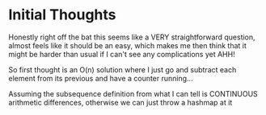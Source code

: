# Initial Thoughts

Honestly right off the bat this seems like a VERY straightforward question, almost feels like it should be an easy, which makes me then think that it might be harder than usual if I can't see any complications yet AHH!

So first thought is an O(n) solution where I just go and subtract each element from its previous and have a counter running...

Assuming the subsequence definition from what I can tell is CONTINUOUS arithmetic differences, otherwise we can just throw a hashmap at it